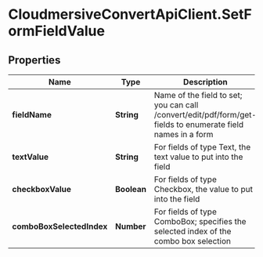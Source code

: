 # CloudmersiveConvertApiClient.SetFormFieldValue

## Properties
Name | Type | Description | Notes
------------ | ------------- | ------------- | -------------
**fieldName** | **String** | Name of the field to set; you can call /convert/edit/pdf/form/get-fields to enumerate field names in a form | [optional] 
**textValue** | **String** | For fields of type Text, the text value to put into the field | [optional] 
**checkboxValue** | **Boolean** | For fields of type Checkbox, the value to put into the field | [optional] 
**comboBoxSelectedIndex** | **Number** | For fields of type ComboBox; specifies the selected index of the combo box selection | [optional] 


